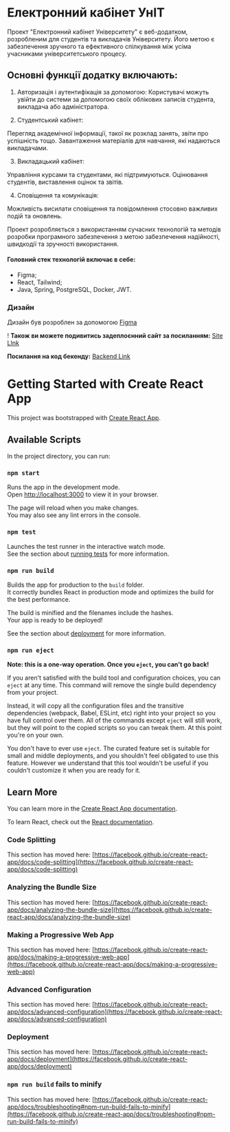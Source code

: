 # Електронний кабінет УнІТ

Проект "Електронний кабінет Університету" є веб-додатком, розробленим для студентів та викладачів Університету. Його метою є забезпечення зручного та ефективного спілкування між усіма учасниками університетського процесу.

## Основні функції додатку включають:

1. Авторизація і аутентифікація за допомогою: Користувачі можуть увійти до системи за допомогою своїх облікових записів студента, викладача або адміністратора.

2. Студентський кабінет:

Перегляд академічної інформації, такої як розклад занять, звіти про успішність тощо.
Завантаження матеріалів для навчання, які надаються викладачами.

3. Викладацький кабінет:

Управління курсами та студентами, які підтримуються.
Оцінювання студентів, виставлення оцінок та звітів.

4. Сповіщення та комунікація:

Можливість висилати сповіщення та повідомлення стосовно важливих подій та оновлень.

Проект розробляється з використанням сучасних технологій та методів розробки програмного забезпечення з метою забезпечення надійності, швидкодії та зручності використання. 


#### Головний стек технологій включає в себе:
- Figma;
- React, Tailwind;
- Java, Spring, PostgreSQL, Docker, JWT.


### Дизайн

Дизайн був розроблен за допомогою [Figma](https://www.figma.com/file/gnuvDiYQeEaFQaJnyMRyVq/%D0%A5%D0%90%D0%9A%D0%90%D0%A2%D0%9E%D0%9D?type=design&node-id=0-1&mode=design&t=OUHigiAR7enkyrwP-0) 


! **Також ви можете подивитись задеплоєнний сайт за посиланням:** [Site LInk](https://code-reapers-project-2.vercel.app/)

**Посилання на код бекенду:** [Backend Link]()


# Getting Started with Create React App

This project was bootstrapped with [Create React App](https://github.com/facebook/create-react-app).

## Available Scripts

In the project directory, you can run:

### `npm start`

Runs the app in the development mode.\
Open [http://localhost:3000](http://localhost:3000) to view it in your browser.

The page will reload when you make changes.\
You may also see any lint errors in the console.

### `npm test`

Launches the test runner in the interactive watch mode.\
See the section about [running tests](https://facebook.github.io/create-react-app/docs/running-tests) for more information.

### `npm run build`

Builds the app for production to the `build` folder.\
It correctly bundles React in production mode and optimizes the build for the best performance.

The build is minified and the filenames include the hashes.\
Your app is ready to be deployed!

See the section about [deployment](https://facebook.github.io/create-react-app/docs/deployment) for more information.

### `npm run eject`

**Note: this is a one-way operation. Once you `eject`, you can't go back!**

If you aren't satisfied with the build tool and configuration choices, you can `eject` at any time. This command will remove the single build dependency from your project.

Instead, it will copy all the configuration files and the transitive dependencies (webpack, Babel, ESLint, etc) right into your project so you have full control over them. All of the commands except `eject` will still work, but they will point to the copied scripts so you can tweak them. At this point you're on your own.

You don't have to ever use `eject`. The curated feature set is suitable for small and middle deployments, and you shouldn't feel obligated to use this feature. However we understand that this tool wouldn't be useful if you couldn't customize it when you are ready for it.

## Learn More

You can learn more in the [Create React App documentation](https://facebook.github.io/create-react-app/docs/getting-started).

To learn React, check out the [React documentation](https://reactjs.org/).

### Code Splitting

This section has moved here: [https://facebook.github.io/create-react-app/docs/code-splitting](https://facebook.github.io/create-react-app/docs/code-splitting)

### Analyzing the Bundle Size

This section has moved here: [https://facebook.github.io/create-react-app/docs/analyzing-the-bundle-size](https://facebook.github.io/create-react-app/docs/analyzing-the-bundle-size)

### Making a Progressive Web App

This section has moved here: [https://facebook.github.io/create-react-app/docs/making-a-progressive-web-app](https://facebook.github.io/create-react-app/docs/making-a-progressive-web-app)

### Advanced Configuration

This section has moved here: [https://facebook.github.io/create-react-app/docs/advanced-configuration](https://facebook.github.io/create-react-app/docs/advanced-configuration)

### Deployment

This section has moved here: [https://facebook.github.io/create-react-app/docs/deployment](https://facebook.github.io/create-react-app/docs/deployment)

### `npm run build` fails to minify

This section has moved here: [https://facebook.github.io/create-react-app/docs/troubleshooting#npm-run-build-fails-to-minify](https://facebook.github.io/create-react-app/docs/troubleshooting#npm-run-build-fails-to-minify)

